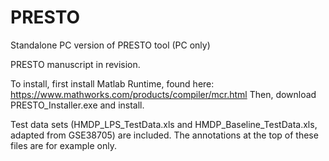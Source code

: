 # PRESTO
Standalone PC version of PRESTO tool (PC only)

PRESTO manuscript in revision.

To install, first install Matlab Runtime, found here:  https://www.mathworks.com/products/compiler/mcr.html
Then, download PRESTO_Installer.exe and install.

Test data sets (HMDP_LPS_TestData.xls and HMDP_Baseline_TestData.xls, adapted from GSE38705) are included. The annotations at the top of these files are for example only.
